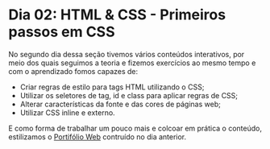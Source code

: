 # Dia 02: HTML & CSS - Primeiros passos em CSS

No segundo dia dessa seção tivemos vários conteúdos interativos, por meio dos quais seguimos a teoria e fizemos exercícios ao mesmo tempo e com o aprendizado fomos capazes de:

- Criar regras de estilo para tags HTML utilizando o CSS;
- Utilizar os seletores de tag, id e class para aplicar regras de CSS;
- Alterar características da fonte e das cores de páginas web;
- Utilizar CSS inline e externo.

E como forma de trabalhar um pouco mais e colcoar em prática o conteúdo, estilizamos o [Portifólio Web](RaphaelFernandesEA.github.io) contruído no dia anterior.

